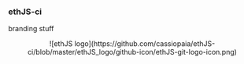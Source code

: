 ### ethJS-ci

branding stuff


<center>
![ethJS logo](https://github.com/cassiopaia/ethJS-ci/blob/master/ethJS_logo/github-icon/ethJS-git-logo-icon.png)
</center>
